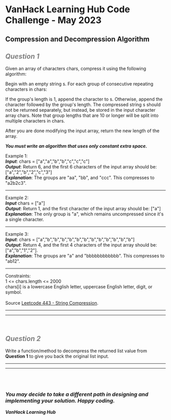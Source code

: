 # VanHack Learning Hub Code Challenge - May 2023

## Compression and Decompression Algorithm

## ***<span style="color:gray">*Question 1*</span>***
Given an array of characters chars, compress it using the following algorithm:

Begin with an empty string s. For each group of consecutive repeating characters in chars:

If the group's length is 1, append the character to s.
Otherwise, append the character followed by the group's length.
The compressed string s should not be returned separately, but instead, be stored in the input character array chars. Note that group lengths that are 10 or longer will be split into multiple characters in chars.

After you are done modifying the input array, return the new length of the array.

***You must write an algorithm that uses only constant extra space.***

Example 1:
<br/>
***Input***: chars = ["a","a","b","b","c","c","c"]
<br/>
***Output***: Return 6, and the first 6 characters of the input array should be: ["a","2","b","2","c","3"]
<br/>
***Explanation***: The groups are "aa", "bb", and "ccc". This compresses to "a2b2c3".
******


Example 2:
<br/> 
***Input*** chars = ["a"]
<br/>
***Output***: Return 1, and the first character of the input array should be: ["a"]
<br/>
***Explanation***: The only group is "a", which remains uncompressed since it's a single character.
******


Example 3:
<br/>
***Input***: chars = ["a","b","b","b","b","b","b","b","b","b","b","b","b"]
<br/>
***Output***: Return 4, and the first 4 characters of the input array should be: ["a","b","1","2"].
<br/>
***Explanation***: The groups are "a" and "bbbbbbbbbbbb". This compresses to "ab12".
******

Constraints:
<br/>
1 <= chars.length <= 2000
<br/>
chars[i] is a lowercase English letter, uppercase English letter, digit, or symbol.
<br/>
<br/>
Source [Leetcode 443 - String Compression](https://leetcode.com/problems/string-compression/).
******
******
<br/>

## ***<span style="color:gray">*Question 2*</span>***
Write a function/method to decompress the returned list value from **Question 1** to give you back the original list input.
******
******
<br/>
<br/>


### ***You may decide to take a different path in designing and implementing your solution. Happy coding.***

***VanHack Learning Hub***